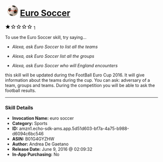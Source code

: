 # &nbsp;<img src="skill_icon" alt="Euro Soccer icon" width="36"> [Euro Soccer](http://alexa.amazon.com/#skills/amzn1.echo-sdk-ams.app.5d51d603-bf7a-4a75-b988-d6094c6bc546)
![1 stars](../../images/ic_star_black_18dp_1x.png)![1 stars](../../images/ic_star_border_black_18dp_1x.png)![1 stars](../../images/ic_star_border_black_18dp_1x.png)![1 stars](../../images/ic_star_border_black_18dp_1x.png)![1 stars](../../images/ic_star_border_black_18dp_1x.png) 1

To use the Euro Soccer skill, try saying...

* *Alexa, ask Euro Soccer to list all the teams*

* *Alexa, ask Euro Soccer list all the groups*

* *Alexa, ask Euro Soccer who will England encounters*

this skill will be updated during the FootBall Euro Cup 2016.
It will give information about the teams during the cup.
You can ask: adversary of a team, groups and teams.
During the competition you will be able to ask the football results.

***

### Skill Details

* **Invocation Name:** euro soccer
* **Category:** Sports
* **ID:** amzn1.echo-sdk-ams.app.5d51d603-bf7a-4a75-b988-d6094c6bc546
* **ASIN:** B01G4GYZHW
* **Author:** Andrea De Gaetano
* **Release Date:** June 9, 2016 @ 02:09:32
* **In-App Purchasing:** No
